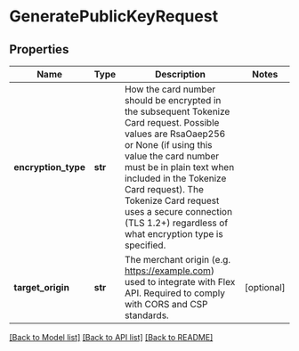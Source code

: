 # GeneratePublicKeyRequest

## Properties
Name | Type | Description | Notes
------------ | ------------- | ------------- | -------------
**encryption_type** | **str** | How the card number should be encrypted in the subsequent Tokenize Card request. Possible values are RsaOaep256 or None (if using this value the card number must be in plain text when included in the Tokenize Card request). The Tokenize Card request uses a secure connection (TLS 1.2+) regardless of what encryption type is specified. | 
**target_origin** | **str** | The merchant origin (e.g. https://example.com) used to integrate with Flex API. Required to comply with CORS and CSP standards. | [optional] 

[[Back to Model list]](../README.md#documentation-for-models) [[Back to API list]](../README.md#documentation-for-api-endpoints) [[Back to README]](../README.md)



